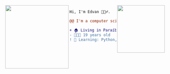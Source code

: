 <img align="right" height="150" src="https://media.giphy.com/media/kYDFO3rkOHrkQ/giphy.gif"/>
<img align="left" height="200" src="https://media.giphy.com/media/cFdHXXm5GhJsc/giphy.gif"/>

```diff
Hi, I'm Edvan 🧘🏽‍♂️.

@@ I'm a computer science studant at UFCG @@

+ 🏠 Living in Paraíba, Brazil 
- 👨🏽‍💻 19 years old
! 📖 Learning: Python, HTML, CSS, JS
```


&nbsp;


##
